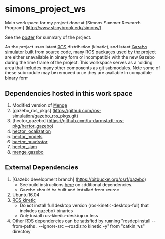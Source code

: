 # simons_project_ws
Main workspace for my project done at [Simons Summer Research Program] (http://www.stonybrook.edu/simons/).

See the [poster](https://github.com/michaelhuang14/simons_project_ws/blob/master/SimonsPosterFinal.pdf) for summary of the project.

As the project uses latest [ROS](http://wiki.ros.org/) distribution (kinetic), and latest [Gazebo simulator](http://gazebosim.org/) built from source code,  many ROS packages used by the project are either unavailable in binary form or incompatible with the new Gazebo during the time frame of the project. This workspace serves as a holding area that includes many other components as git submodules. Note some of these submodule may be removed once they are available in compatible binary form

## Dependencies hosted in this work space
1. Modified version of [Menge](https://github.com/michaelhuang14/Menge)
2. [gazebo_ros_pkgs] (https://github.com/ros-simulation/gazebo_ros_pkgs.git)
3. [hector_gazebo] (https://github.com/tu-darmstadt-ros-pkg/hector_gazebo)
4. [hector_localization]( https://github.com/tu-darmstadt-ros-pkg/hector_localization)
5. [hector_models](https://github.com/tu-darmstadt-ros-pkg/hector_models)
6. [hector_quadrotor](https://github.com/tu-darmstadt-ros-pkg/hector_quadrotor)
5. [hector_slam]( https://github.com/tu-darmstadt-ros-pkg/hector_slam)
6. [menge_gazebo](https://github.com/michaelhuang14/menge_gazebo)

## External Dependencies
1. [Gazebo development branch] (https://bitbucket.org/osrf/gazebo)
   * See build instructions [here](http://gazebosim.org/tutorials?tut=install_from_source&cat=install) on additional dependencies.
   * Gazebo should be built and installed from source.
2. Ubuntu 16.04
3. [ROS kinetic](http://wiki.ros.org/kinetic/Installation/Ubuntu)
   * Do not install full desktop version (ros-kinetic-desktop-full) that includes gazebo7 binaries
   * Only install ros-kinetic-desktop or less
4. Other ROS dependencies can be satisfied by running "rosdep install --from-paths . --ignore-src --rosdistro kinetic -y" from "catkin_ws" directory 

